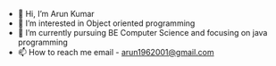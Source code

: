 - 👋 Hi, I’m Arun Kumar
- 👀 I’m interested in Object oriented programming
- 🌱 I’m currently pursuing BE Computer Science and focusing on java programming
- 📫 How to reach me email - arun1962001@gmail.com
